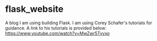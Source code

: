 # flask_website
A blog I am using building Flask. I am using Corey Schafer's tutorials for guidance. A link to his tutorials is provided below:
https://www.youtube.com/watch?v=MwZwr5Tvyxo
